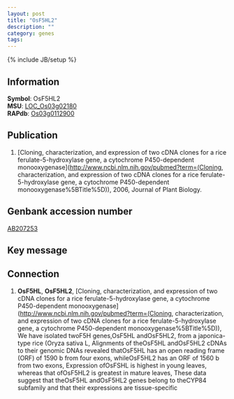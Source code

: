 ```yaml
---
layout: post
title: "OsF5HL2"
description: ""
category: genes
tags: 
---
```

{% include JB/setup %}

## Information
__Symbol__: OsF5HL2  
__MSU__: [LOC_Os03g02180](http://rice.plantbiology.msu.edu/cgi-bin/ORF_infopage.cgi?orf=LOC_Os03g02180)  
__RAPdb__: [Os03g0112900](http://rapdb.dna.affrc.go.jp/viewer/gbrowse_details/irgsp1?name=Os03g0112900)  

## Publication
1. [Cloning, characterization, and expression of two cDNA clones for a rice ferulate-5-hydroxylase gene, a cytochrome P450-dependent monooxygenase](http://www.ncbi.nlm.nih.gov/pubmed?term=(Cloning, characterization, and expression of two cDNA clones for a rice ferulate-5-hydroxylase gene, a cytochrome P450-dependent monooxygenase%5BTitle%5D)), 2006, Journal of Plant Biology.

## Genbank accession number
[AB207253](http://www.ncbi.nlm.nih.gov/nuccore/AB207253)

## Key message

## Connection
1. __OsF5HL__, __OsF5HL2__, [Cloning, characterization, and expression of two cDNA clones for a rice ferulate-5-hydroxylase gene, a cytochrome P450-dependent monooxygenase](http://www.ncbi.nlm.nih.gov/pubmed?term=(Cloning, characterization, and expression of two cDNA clones for a rice ferulate-5-hydroxylase gene, a cytochrome P450-dependent monooxygenase%5BTitle%5D)),  We have isolated twoF5H genes,OsF5HL andOsF5HL2, from a japonica-type rice (Oryza sativa L, Alignments of theOsF5HL andOsF5HL2 cDNAs to their genomic DNAs revealed thatOsF5HL has an open reading frame (ORF) of 1590 b from four exons, whileOsF5HL2 has an ORF of 1560 b from two exons, Expression ofOsFSHL is highest in young leaves, whereas that ofOsF5HL2 is greatest in mature leaves, These data suggest that theOsF5HL andOsF5HL2 genes belong to theCYP84 subfamily and that their expressions are tissue-specific


